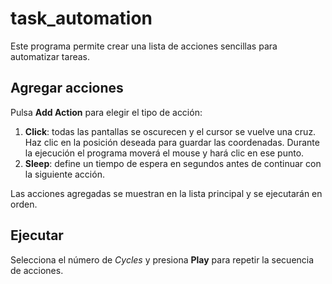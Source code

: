 # task_automation

Este programa permite crear una lista de acciones sencillas para automatizar tareas.

## Agregar acciones

Pulsa **Add Action** para elegir el tipo de acción:

1. **Click**: todas las pantallas se oscurecen y el cursor se vuelve una cruz. Haz clic en la posición deseada para guardar las coordenadas. Durante la ejecución el programa moverá el mouse y hará clic en ese punto.
2. **Sleep**: define un tiempo de espera en segundos antes de continuar con la siguiente acción.

Las acciones agregadas se muestran en la lista principal y se ejecutarán en orden.

## Ejecutar

Selecciona el número de *Cycles* y presiona **Play** para repetir la secuencia de acciones.
